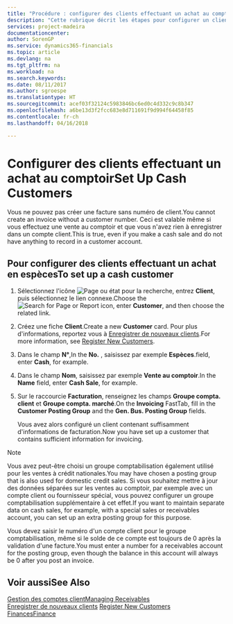```yaml
---
title: "Procédure : configurer des clients effectuant un achat au comptoir | Microsoft Docs"
description: "Cette rubrique décrit les étapes pour configurer un client qui paie en espèces."
services: project-madeira
documentationcenter: 
author: SorenGP
ms.service: dynamics365-financials
ms.topic: article
ms.devlang: na
ms.tgt_pltfrm: na
ms.workload: na
ms.search.keywords: 
ms.date: 08/11/2017
ms.author: sgroespe
ms.translationtype: HT
ms.sourcegitcommit: acef03f32124c5983846bc6ed0c4d332c9c8b347
ms.openlocfilehash: a6be13d3f2fcc683e8d711691f9d994f64458f85
ms.contentlocale: fr-ch
ms.lasthandoff: 04/16/2018

---
```

# <a name="set-up-cash-customers"></a><span data-ttu-id="d8c52-103">Configurer des clients effectuant un achat au comptoir</span><span class="sxs-lookup"><span data-stu-id="d8c52-103">Set Up Cash Customers</span></span>
<span data-ttu-id="d8c52-104">Vous ne pouvez pas créer une facture sans numéro de client.</span><span class="sxs-lookup"><span data-stu-id="d8c52-104">You cannot create an invoice without a customer number.</span></span> <span data-ttu-id="d8c52-105">Ceci est valable même si vous effectuez une vente au comptoir et que vous n'avez rien à enregistrer dans un compte client.</span><span class="sxs-lookup"><span data-stu-id="d8c52-105">This is true, even if you make a cash sale and do not have anything to record in a customer account.</span></span>  

## <a name="to-set-up-a-cash-customer"></a><span data-ttu-id="d8c52-106">Pour configurer des clients effectuant un achat en espèces</span><span class="sxs-lookup"><span data-stu-id="d8c52-106">To set up a cash customer</span></span>  
1. <span data-ttu-id="d8c52-107">Sélectionnez l'icône ![Page ou état pour la recherche](media/ui-search/search_small.png "icône Page ou état pour la recherche"), entrez **Client**, puis sélectionnez le lien connexe.</span><span class="sxs-lookup"><span data-stu-id="d8c52-107">Choose the ![Search for Page or Report](media/ui-search/search_small.png "Search for Page or Report icon") icon, enter **Customer**, and then choose the related link.</span></span>  
2. <span data-ttu-id="d8c52-108">Créez une fiche **Client**.</span><span class="sxs-lookup"><span data-stu-id="d8c52-108">Create a new **Customer** card.</span></span> <span data-ttu-id="d8c52-109">Pour plus d'informations, reportez vous à [Enregistrer de nouveaux clients](sales-how-register-new-customers.md).</span><span class="sxs-lookup"><span data-stu-id="d8c52-109">For more information, see [Register New Customers](sales-how-register-new-customers.md).</span></span>
3. <span data-ttu-id="d8c52-110">Dans le champ **N°**,</span><span class="sxs-lookup"><span data-stu-id="d8c52-110">In the **No.**</span></span> <span data-ttu-id="d8c52-111">, saisissez par exemple **Espèces**.</span><span class="sxs-lookup"><span data-stu-id="d8c52-111">field, enter **Cash**, for example.</span></span>  
4. <span data-ttu-id="d8c52-112">Dans le champ **Nom**, saisissez par exemple **Vente au comptoir**.</span><span class="sxs-lookup"><span data-stu-id="d8c52-112">In the **Name** field, enter **Cash Sale**, for example.</span></span>  
5. <span data-ttu-id="d8c52-113">Sur le raccourcie **Facturation**, renseignez les champs **Groupe compta. client** et **Groupe compta. marché**.</span><span class="sxs-lookup"><span data-stu-id="d8c52-113">On the **Invoicing** FastTab, fill in the **Customer Posting Group** and the **Gen. Bus. Posting Group** fields.</span></span>  

   <span data-ttu-id="d8c52-114">Vous avez alors configuré un client contenant suffisamment d'informations de facturation.</span><span class="sxs-lookup"><span data-stu-id="d8c52-114">Now you have set up a customer that contains sufficient information for invoicing.</span></span>  

> [!NOTE]  
>  <span data-ttu-id="d8c52-115">Vous avez peut-être choisi un groupe comptabilisation également utilisé pour les ventes à crédit nationales.</span><span class="sxs-lookup"><span data-stu-id="d8c52-115">You may have chosen a posting group that is also used for domestic credit sales.</span></span> <span data-ttu-id="d8c52-116">Si vous souhaitez mettre à jour des données séparées sur les ventes au comptoir, par exemple avec un compte client ou fournisseur spécial, vous pouvez configurer un groupe comptabilisation supplémentaire à cet effet.</span><span class="sxs-lookup"><span data-stu-id="d8c52-116">If you want to maintain separate data on cash sales, for example, with a special sales or receivables account, you can set up an extra posting group for this purpose.</span></span>  
>   
>  <span data-ttu-id="d8c52-117">Vous devez saisir le numéro d'un compte client pour le groupe comptabilisation, même si le solde de ce compte est toujours de 0 après la validation d'une facture.</span><span class="sxs-lookup"><span data-stu-id="d8c52-117">You must enter a number for a receivables account for the posting group, even though the balance in this account will always be 0 after you post an invoice.</span></span>  

## <a name="see-also"></a><span data-ttu-id="d8c52-118">Voir aussi</span><span class="sxs-lookup"><span data-stu-id="d8c52-118">See Also</span></span>
[<span data-ttu-id="d8c52-119">Gestion des comptes client</span><span class="sxs-lookup"><span data-stu-id="d8c52-119">Managing Receivables</span></span>](receivables-manage-receivables.md)  
<span data-ttu-id="d8c52-120">[Enregistrer de nouveaux clients](sales-how-register-new-customers.md)  </span><span class="sxs-lookup"><span data-stu-id="d8c52-120">[Register New Customers](sales-how-register-new-customers.md)  </span></span>  
[<span data-ttu-id="d8c52-121">Finances</span><span class="sxs-lookup"><span data-stu-id="d8c52-121">Finance</span></span>](finance.md)  


